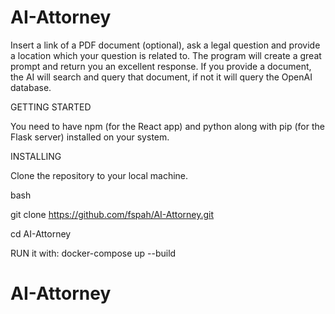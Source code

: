 # AI-Attorney

Insert a link of a PDF document (optional), ask a legal question and provide a location which your question is related to. The program will create a great prompt and return you an excellent response. If you provide a document, the AI will search and query that document, if not it will query the OpenAI database.


GETTING STARTED

You need to have npm (for the React app) and python along with pip (for the Flask server) installed on your system.




INSTALLING

Clone the repository to your local machine.

bash

git clone https://github.com/fspah/AI-Attorney.git

cd AI-Attorney

RUN it with:
docker-compose up --build 

    
# AI-Attorney
